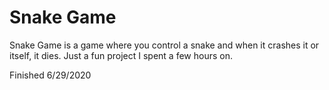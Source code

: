 # Snake Game
Snake Game is a game where you control a snake and when it crashes it or itself, it dies. Just a fun project I spent a few hours on. 

Finished 6/29/2020

